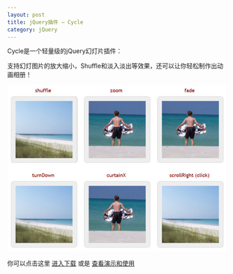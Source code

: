 ```yaml
---
layout: post
title: jQuery插件 – Cycle
category: jQuery
---
```


Cycle是一个轻量级的jQuery幻灯片插件：

支持幻灯图片的放大缩小，Shuffle和淡入淡出等效果，还可以让你轻松制作出动画相册！

![jQuery插件 – Cycle](/uploads/2010/10/jquery-cycle-plugin.jpg "jQuery插件 – Cycle")

你可以点击这里 [进入下载](http://jquery.malsup.com/cycle/download.html) 或是 [查看演示和使用](http://jquery.malsup.com/cycle/)
